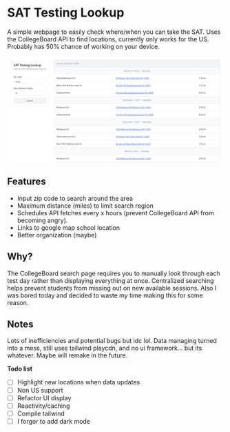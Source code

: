 # SAT Testing Lookup
A simple webpage to easily check where/when you can take the SAT. Uses the CollegeBoard API to find locations, currently only works for the US. Probably has 50% chance of working on your device.

![Example search](/misc/img1.png?raw=true "Example search")

## Features
- Input zip code to search around the area
- Maximum distance (miles) to limit search region
- Schedules API fetches every x hours (prevent CollegeBoard API from becoming angry).
- Links to google map school location
- Better organization (maybe)

## Why?
The CollegeBoard search page requires you to manually look through each test day rather than displaying everything at once. Centralized searching helps prevent students from missing out on new available sessions.
Also I was bored today and decided to waste my time making this for some reason.

## Notes
Lots of inefficiencies and potential bugs but idc lol. Data managing turned into a mess, still uses tailwind playcdn, and no ui framework... but its whatever. Maybe will remake in the future.

**Todo list**
- [ ] Highlight new locations when data updates
- [ ] Non US support
- [ ] Refactor UI display
- [ ] Reactivity/caching
- [ ] Compile tailwind
- [ ] I forgor to add dark mode